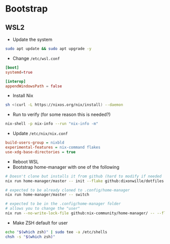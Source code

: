 # Bootstrap

## WSL2

- Update the system

```sh
sudo apt update && sudo apt upgrade -y
```

- Change `/etc/wsl.conf`

```toml
[boot]
systemd=true

[interop]
appendWindowsPath = false
```

- Install Nix

```sh
sh <(curl -L https://nixos.org/nix/install) --daemon
```

- Run to verify (for some reason this is needed?)

```sh
nix-shell -p nix-info --run "nix-info -m"
```

- Update `/etc/nix/nix.conf`

```ini
build-users-group = nixbld
experimental-features = nix-command flakes
use-xdg-base-directories = true
```

- Reboot WSL
- Bootstrap home-manager with one of the following

```sh
# Doesn't clone but installs it from github (hard to modify if needed
nix run home-manager/master -- init --flake github:dixonwille/dotfiles --switch

# expected to be already cloned to .config/home-manager
nix run home-manager/master -- switch

# expected to be in the .config/home-manager folder
# allows you to change the "user"
nix run --no-write-lock-file github:nix-community/home-manager/ -- --flake ".#$USER" switch
```

- Make ZSH default for user

```sh
echo "$(which zsh)" | sudo tee -a /etc/shells
chsh -s "$(which zsh)"
```

